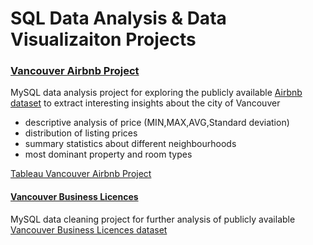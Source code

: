 # SQL Data Analysis & Data Visualizaiton Projects

### [Vancouver Airbnb Project](https://github.com/PapazF/PortfolioProjects/blob/main/Vancouver%20Airbnb%20Data%20Analysis.sql)

MySQL data analysis project for exploring the publicly available [Airbnb dataset](http://insideairbnb.com/) to extract interesting insights about the city of Vancouver

- descriptive analysis of price (MIN,MAX,AVG,Standard deviation)
- distribution of listing prices 
- summary statistics about different neighbourhoods
- most dominant property and room types

[Tableau Vancouver Airbnb Project](https://public.tableau.com/app/profile/filip.papaz/viz/VancouverAirbnbDataAnalysis/Dashboard3) 

#### [Vancouver Business Licences](https://github.com/PapazF/PortfolioProjects/blob/main/Data%20Cleaning%20Project%20-%20Vancouver%20Business%20Licences.sql)

MySQL data cleaning project for further analysis of publicly available [Vancouver Business Licences dataset](https://opendata.vancouver.ca/explore/?refine.theme=Business+and+economy&disjunctive.features&disjunctive.theme&disjunctive.keyword&disjunctive.data-owner&disjunctive.data-team&sort=modified)
